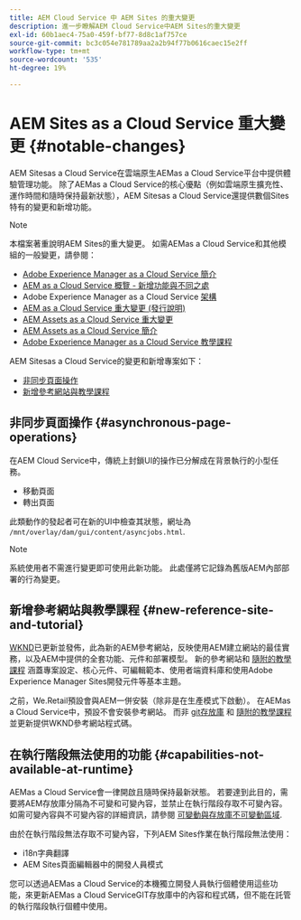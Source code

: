 ```yaml
---
title: AEM Cloud Service 中 AEM Sites 的重大變更
description: 進一步瞭解AEM Cloud Service中AEM Sites的重大變更
exl-id: 60b1aec4-75a0-459f-bf77-8d8c1af757ce
source-git-commit: bc3c054e781789aa2a2b94f77b0616caec15e2ff
workflow-type: tm+mt
source-wordcount: '535'
ht-degree: 19%

---
```



# AEM Sites as a Cloud Service 重大變更 {#notable-changes}

AEM Sitesas a Cloud Service在雲端原生AEMas a Cloud Service平台中提供體驗管理功能。 除了AEMas a Cloud Service的核心優點（例如雲端原生擴充性、運作時間和隨時保持最新狀態），AEM Sitesas a Cloud Service還提供數個Sites特有的變更和新增功能。

>[!NOTE]
>本檔案著重說明AEM Sites的重大變更。 如需AEMas a Cloud Service和其他模組的一般變更，請參閱：
>
>* [Adobe Experience Manager as a Cloud Service 簡介](/help/overview/introduction.md)
>* [AEM as a Cloud Service 概覽 - 新增功能與不同之處](/help/overview/what-is-new-and-different.md)
>* Adobe Experience Manager as a Cloud Service [架構](/help/overview/architecture.md)
>* [AEM as a Cloud Service 重大變更 (發行說明)](/help/release-notes/aem-cloud-changes.md)
>* [AEM Assets as a Cloud Service 重大變更](/help/assets/assets-cloud-changes.md)
>* [AEM Assets as a Cloud Service 簡介](/help/assets/overview.md)
>* [Adobe Experience Manager as a Cloud Service 教學課程](https://experienceleague.adobe.com/docs/experience-manager-learn/cloud-service/overview.html)

AEM Sitesas a Cloud Service的變更和新增專案如下：

* [非同步頁面操作](#asynchronous-page-operations)
* [新增參考網站與教學課程](#new-reference-site-and-tutorial)

## 非同步頁面操作 {#asynchronous-page-operations}

在AEM Cloud Service中，傳統上封鎖UI的操作已分解成在背景執行的小型任務。

* 移動頁面
* 轉出頁面

此類動作的發起者可在新的UI中檢查其狀態，網址為 `/mnt/overlay/dam/gui/content/asyncjobs.html`.

>[!NOTE]
>
>系統使用者不需進行變更即可使用此新功能。 此處僅將它記錄為舊版AEM內部部署的行為變更。

## 新增參考網站與教學課程 {#new-reference-site-and-tutorial}

[WKND](https://wknd.site/)已更新並發佈，此為新的AEM參考網站，反映使用AEM建立網站的最佳實務，以及AEM中提供的全套功能、元件和部署模型。 新的參考網站和 [隨附的教學課程](https://experienceleague.adobe.com/docs/experience-manager-learn/getting-started-wknd-tutorial-develop/overview.html?lang=zh-Hant) 涵蓋專案設定、核心元件、可編輯範本、使用者端資料庫和使用Adobe Experience Manager Sites開發元件等基本主題。

之前，We.Retail預設會與AEM一併安裝（除非是在生產模式下啟動）。 在AEMas a Cloud Service中，預設不會安裝參考網站。 而非 [git存放庫](https://github.com/adobe/aem-guides-wknd/) 和 [隨附的教學課程](https://experienceleague.adobe.com/docs/experience-manager-learn/getting-started-wknd-tutorial-develop/overview.html?lang=zh-Hant) 並更新提供WKND參考網站程式碼。

## 在執行階段無法使用的功能 {#capabilities-not-available-at-runtime}

AEMas a Cloud Service會一律開啟且隨時保持最新狀態。 若要達到此目的，需要將AEM存放庫分隔為不可變和可變內容，並禁止在執行階段存取不可變內容。 如需可變內容與不可變內容的詳細資訊，請參閱 [可變動與存放庫不可變動區域](/help/implementing/developing/introduction/aem-project-content-package-structure.md#mutable-vs-immutable).

由於在執行階段無法存取不可變內容，下列AEM Sites作業在執行階段無法使用：

* i18n字典翻譯
* AEM Sites頁面編輯器中的開發人員模式

您可以透過AEMas a Cloud Service的本機獨立開發人員執行個體使用這些功能，來更新AEMas a Cloud ServiceGIT存放庫中的內容和程式碼，但不能在託管的執行階段執行個體中使用。
